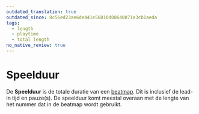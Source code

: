 ```yaml
---
outdated_translation: true
outdated_since: 8c56ed23ae6de441e56810d08640071e3cb1aeda
tags:
  - length
  - playtime
  - total length
no_native_review: true
---
```


# Speelduur

De **Speelduur** is de totale duratie van een [beatmap](/wiki/Beatmap). Dit is inclusief de lead-in tijd en pauze(s). De speelduur komt meestal overaan met de lengte van het nummer dat in de beatmap wordt gebruikt.
